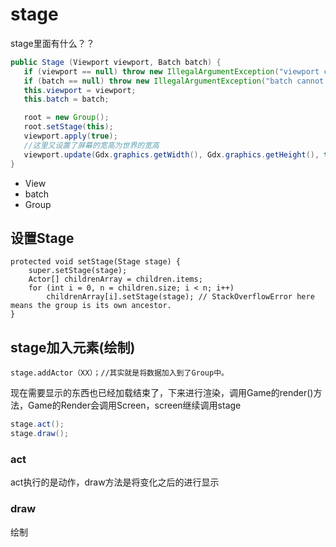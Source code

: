 # stage 

stage里面有什么？？

```java
public Stage (Viewport viewport, Batch batch) {
   if (viewport == null) throw new IllegalArgumentException("viewport cannot be null.");
   if (batch == null) throw new IllegalArgumentException("batch cannot be null.");
   this.viewport = viewport;
   this.batch = batch;

   root = new Group();
   root.setStage(this);
   viewport.apply(true);
   //这里又设置了屏幕的宽高为世界的宽高
   viewport.update(Gdx.graphics.getWidth(), Gdx.graphics.getHeight(), true);
}
```

- View
- batch
- Group

## 设置Stage

```
protected void setStage(Stage stage) {
    super.setStage(stage);
    Actor[] childrenArray = children.items;
    for (int i = 0, n = children.size; i < n; i++)
        childrenArray[i].setStage(stage); // StackOverflowError here means the group is its own ancestor.
}
```

## stage加入元素(绘制)

```
stage.addActor（XX）；//其实就是将数据加入到了Group中。
```



现在需要显示的东西也已经加载结束了，下来进行渲染，调用Game的render()方法，Game的Render会调用Screen，screen继续调用stage

```java
stage.act();
stage.draw();
```

### act

act执行的是动作，draw方法是将变化之后的进行显示

### draw

绘制

